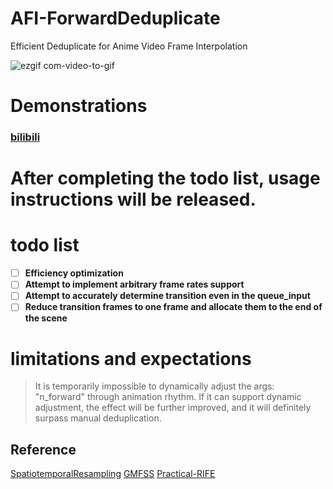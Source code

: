 # AFI-ForwardDeduplicate
Efficient Deduplicate for Anime Video Frame Interpolation

![ezgif com-video-to-gif](https://github.com/hyw-dev/AFI-ForwardDeduplicate/assets/68835291/6f03dfd8-99f4-48ad-871e-91cbd704c1e5)

#  Demonstrations
### [bilibili](https://www.bilibili.com/video/BV1py4y1A7qj)


# After completing the todo list, usage instructions will be released.

# todo list
- [ ] **Efficiency optimization**
- [ ] **Attempt to implement arbitrary frame rates support**
- [ ] **Attempt to accurately determine transition even in the queue_input**
- [ ] **Reduce transition frames to one frame and allocate them to the end of the scene**

# limitations and expectations
> It is temporarily impossible to dynamically adjust the args: "n_forward" through animation rhythm.
> If it can support dynamic adjustment, the effect will be further improved, and it will definitely surpass manual deduplication.

## Reference
[SpatiotemporalResampling](https://github.com/hyw-dev/SpatiotemporalResampling) [GMFSS](https://github.com/98mxr/GMFSS_Fortuna) [Practical-RIFE](https://github.com/hzwer/Practical-RIFE)
